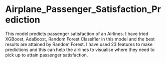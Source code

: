 # Airplane_Passenger_Satisfaction_Prediction
This model predicts passenger satisfaction of an Airlines. I have tried XGBoost, AdaBoost, Random Forest Classifier in this model and the best results are attained by Random Forest. I have used 23 features to make predictions and this can help the airlines to visualise where they need to pick up to attain passenger satisfaction.
